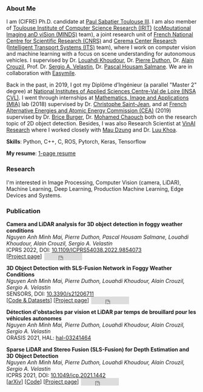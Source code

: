 ### About Me

I am (CIFRE) Ph.D. candidate at [Paul Sabatier Toulouse III](https://www.univ-tlse3.fr/english-version). I am also member of [Toulouse Institute of Computer Science Research (IRIT)](https://www.irit.fr/) ([coMputational Imaging anD viSion (MINDS)](https://www.irit.fr/en/departement/dep-signals-and-images/minds-team/) team), a joint research unit of [French National Centre for Scientific Research (CNRS)](https://www.cnrs.fr/en) and [Cerema Center Research](https://www.cerema.fr/en) ([Intelligent Transport Systems (ITS)](https://www.cerema.fr/en/innovation-recherche/recherche/equipes/its-intelligent-transport-systems-towards-greater-safety-and) team), where I work on computer vision and machine learning with a focus on scene understanding for autonomous vehicles. I supervised by Dr. [Louahdi Khoudour](https://www.researchgate.net/profile/Louahdi-Khoudour), Dr. [Pierre Duthon](https://www.researchgate.net/profile/Pierre-Duthon), Dr. [Alain Crouzil](https://www.irit.fr/~Alain.Crouzil/), Prof. Dr. [Sergio A. Velastin](https://scholar.google.com/citations?user=FsE86kwAAAAJ&hl=en), Dr. [Pascal Housam Salmane](https://scholar.google.fr/citations?hl=fr&user=yvLitLEAAAAJ&view_op=list_works&sortby=pubdate). We are in collaboration with [Easymile](https://easymile.com/).

Back in the past, in 2019, I got my Diplôme d’Ingénieur (a parallel "Master 2" degree) at [National Institutes of Applied Sciences Centre-Val de Loire (INSA CVL)](https://www.groupe-insa.fr/en). I went through internships at [Mathematics, Image and Applications (MIA)](http://mia.univ-larochelle.fr/) lab (2018) supervised by Dr. [Christophe Saint-Jean](https://scholar.google.com/citations?user=qUEKhMUAAAAJ&hl=en), and at [French Alternative Energies and Atomic Energy Commission (CEA)](https://kalisteo.cea.fr/index.php/ai/) (2019) supervised by Dr. [Brice Burger](http://brice.burger.pagesperso-orange.fr/PageDaccueil.html?lang=en), Dr. [Mohamed Chaouch](https://www.researchgate.net/profile/Mohamed-Chaouch-2) both on the research topic of 2D object detection. Besides, I was also Research Scientist at [VinAI Research](https://www.vinai.io/) where I worked closely with [Mau Dzung](https://github.com/maudzung) and Dr. [Luu Khoa](https://scholar.google.com/citations?user=JPAl8-gAAAAJ&hl=en).

**Skills**: Python, C++, C, ROS, Pytorch, Keras, Tensorflow

**My resume**: [1-page resume](/docs/Nguyen_Anh_Minh_MAI_resume.pdf)

### Research

I'm interested in Image Processing, Computer Vision (camera, LiDAR), Machine Learning, Deep Learning, Production Machine Learning, Edge Devices and Systems. 

### Publication

<p>
    <b>Camera and LiDAR analysis for 3D object detection in foggy weather conditions</b><br>
    <i>Nguyen Anh Minh Mai, Pierre Duthon, Pascal Housam Salmane, Louahdi Khoudour, Alain Crouzil, Sergio A. Velastin</i><br>
    ICPRS 2022, DOI: <a href='https://ieeexplore.ieee.org/document/9854073' target="_blank">10.1109/ICPRS54038.2022.9854073</a><br>
    [<a href='https://maiminh1996.github.io/SLS-Fusion' target="_blank">Project page</a>] <iframe style="margin-left: 2px; margin-top: -15px; margin-bottom:-5px;" frameborder="0" scrolling="0" width="100px" height="20px" src="https://ghbtns.com/github-btn.html?user=maiminh1996&repo=camera_LiDAR_analysis&type=star&count=true"></iframe>
</p>

<p>
    <b>3D Object Detection with SLS-Fusion Network in Foggy Weather Conditions</b><br>
    <i>Nguyen Anh Minh Mai, Pierre Duthon, Louahdi Khoudour, Alain Crouzil, Sergio A. Velastin</i><br>
    SENSORS, DOI: <a href='https://doi.org/10.3390/s21206711' target="_blank">10.3390/s21206711</a><br>
    [<a href='https://github.com/maiminh1996/MultifogKITTI' target="_blank">Code & Datasets</a>] [<a href='https://maiminh1996.github.io/MultifogKITTI/' target="_blank">Project page</a>] <iframe style="margin-left: 2px; margin-top: -15px; margin-bottom:-5px;" frameborder="0" scrolling="0" width="100px" height="20px" src="https://ghbtns.com/github-btn.html?user=maiminh1996&repo=MultifogKITTI&type=star&count=true"></iframe>
</p>

<p>
    <b>Détection d'obstacles par vision et LiDAR par temps de brouillard pour les véhicules autonomes</b><br>
    <i>Nguyen Anh Minh Mai, Pierre Duthon, Louahdi Khoudour, Alain Crouzil, Sergio A. Velastin</i><br>
    ORASIS 2021, HAL: <a href='https://hal.archives-ouvertes.fr/hal-03241464/' target="_blank">hal-03241464</a>
</p>

<p>
    <b>Sparse LiDAR and Stereo Fusion (SLS-Fusion) for Depth Estimation and 3D Object Detection</b><br>
    <i>Nguyen Anh Minh Mai, Pierre Duthon, Louahdi Khoudour, Alain Crouzil, Sergio A. Velastin</i><br>
    ICPRS 2021, DOI: <a href='https://ieeexplore.ieee.org/document/9569023' target="_blank">10.1049/icp.2021.1442</a><br>
    [<a href='https://arxiv.org/abs/2103.03977' target="_blank">arXiv</a>] [<a href='https://github.com/maiminh1996/SLS-Fusion' target="_blank">Code</a>] [<a href='https://maiminh1996.github.io/SLS-Fusion' target="_blank">Project page</a>] <iframe style="margin-left: 2px; margin-top: -15px; margin-bottom:-5px;" frameborder="0" scrolling="0" width="100px" height="20px" src="https://ghbtns.com/github-btn.html?user=maiminh1996&repo=SLS-Fusion&type=star&count=true"></iframe>
</p>

